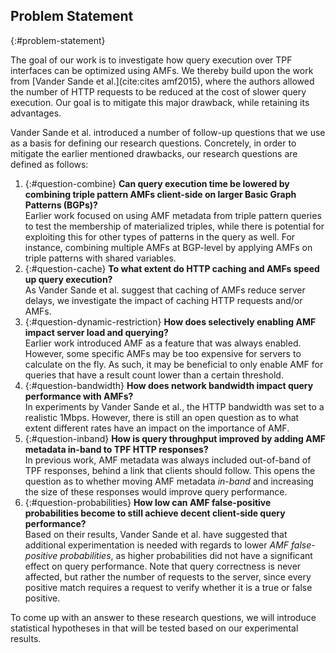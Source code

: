## Problem Statement
{:#problem-statement}

The goal of our work is to investigate how query execution over TPF interfaces can be optimized using AMFs.
We thereby build upon the work from [Vander Sande et al.](cite:cites amf2015),
where the authors allowed the number of HTTP requests to be reduced
at the cost of slower query execution.
Our goal is to mitigate this major drawback, while retaining its advantages.

Vander Sande et al. introduced a number of follow-up questions
that we use as a basis for defining our research questions.
Concretely, in order to mitigate the earlier mentioned drawbacks,
our research questions are defined as follows:

1. {:#question-combine}
    **Can query execution time be lowered by combining triple pattern AMFs client-side on larger Basic Graph Patterns (BGPs)?**
    <br />
    Earlier work focused on using AMF metadata from triple pattern queries
    to test the membership of materialized triples,
    while there is potential for exploiting this for other types of patterns in the query as well.
    For instance, combining multiple AMFs at BGP-level
    by applying AMFs on triple patterns with shared variables.
2. {:#question-cache}
    **To what extent do HTTP caching and AMFs speed up query execution?**
    <br />
    As Vander Sande et al. suggest that caching of AMFs
    reduce server delays, we investigate the impact of caching HTTP requests and/or AMFs.
3. {:#question-dynamic-restriction}
    **How does selectively enabling AMF impact server load and querying?**
    <br />
    Earlier work introduced AMF as a feature that was always enabled.
    However, some specific AMFs may be too expensive for servers to calculate on the fly.
    As such, it may be beneficial to only enable AMF for queries
    that have a result count lower than a certain threshold.
4. {:#question-bandwidth}
    **How does network bandwidth impact query performance with AMFs?**
    <br />
    In experiments by Vander Sande et al., the HTTP bandwidth was set to a realistic 1Mbps.
    However, there is still an open question as to what extent different rates have an impact on the importance of AMF.
5. {:#question-inband}
    **How is query throughput improved by adding AMF metadata in-band to TPF HTTP responses?**
    <br />
    In previous work, AMF metadata was always included out-of-band of TPF responses,
    behind a link that clients should follow.
    This opens the question as to whether moving AMF metadata _in-band_
    and increasing the size of these responses
    would improve query performance.
6. {:#question-probabilities}
    **How low can AMF false-positive probabilities become to still achieve decent client-side query performance?**
    <br />
    Based on their results, Vander Sande et al. have suggested that additional experimentation is needed with regards
    to lower _AMF false-positive probabilities_, as higher probabilities did not have a significant effect on query performance.
    Note that query correctness is never affected,
    but rather the number of requests to the server,
    since every positive match requires a request
    to verify whether it is a true or false positive.

To come up with an answer to these research questions,
we will introduce statistical hypotheses in [](#evaluation)
that will be tested based on our experimental results.
